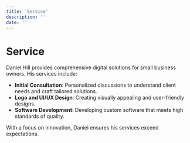```yaml
---
title: 'Service'
description: ''
date: ''
---
```


# Service

Daniel Hill provides comprehensive digital solutions for small business owners. His services include:

- **Initial Consultation**: Personalized discussions to understand client needs and craft tailored solutions.
- **Logo and UI/UX Design**: Creating visually appealing and user-friendly designs.
- **Software Development**: Developing custom software that meets high standards of quality.

With a focus on innovation, Daniel ensures his services exceed expectations.